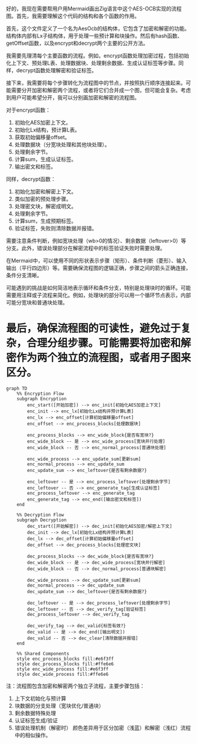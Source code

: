 好的，我现在需要帮用户用Mermaid画出Zig语言中这个AES-OCB实现的流程图。首先，我需要理解这个代码的结构和各个函数的作用。

首先，这个文件定义了一个名为AesOcb的结构体，它包含了加密和解密的功能。结构体内部有Lx子结构体，用于处理一些预计算和块操作。然后有hash函数、getOffset函数，以及encrypt和decrypt两个主要的公开方法。

我需要先理清每个主要函数的流程。例如，encrypt函数处理加密过程，包括初始化上下文、预处理L表、处理数据块、处理剩余数据、生成认证标签等步骤。同样，decrypt函数处理解密和验证标签。

接下来，我需要将每个步骤转化为流程图中的节点，并按照执行顺序连接起来。可能需要分开加密和解密两个流程，或者将它们合并成一个图，但可能会复杂。考虑到用户可能希望分开，我可以分别画加密和解密的流程图。

对于encrypt函数：
1. 初始化AES加密上下文。
2. 初始化Lx结构，预计算L表。
3. 获取初始偏移量offset。
4. 处理数据块（分宽块处理和其他块处理）。
5. 处理剩余字节。
6. 计算sum，生成认证标签。
7. 输出密文和标签。

同样，decrypt函数：
1. 初始化加密和解密上下文。
2. 类似加密的预处理步骤。
3. 处理密文块，解密成明文。
4. 处理剩余字节。
5. 计算sum，生成预期标签。
6. 验证标签，失败则清除数据并报错。

需要注意条件判断，例如宽块处理（wb>0的情况）、剩余数据（leftover>0）等分支。此外，错误处理部分在解密流程中的标签验证失败时需要处理。

在Mermaid中，可以使用不同的形状表示步骤（矩形）、条件判断（菱形）、输入输出（平行四边形）等。需要确保流程图的逻辑正确，步骤之间的箭头正确连接，条件分支清晰。

可能遇到的挑战是如何简洁地表示循环和条件分支，特别是处理块时的循环。可能需要用注释或子流程来简化。例如，处理块的部分可以用一个循环节点表示，内部可能分宽块和普通块处理。

最后，确保流程图的可读性，避免过于复杂，合理分组步骤。可能需要将加密和解密作为两个独立的流程图，或者用子图来区分。
================================================
```mermaid
graph TD
    %% Encryption Flow
    subgraph Encryption
        enc_start([开始加密]) --> enc_init[初始化AES加密上下文]
        enc_init --> enc_lx[初始化Lx结构并预计算L表]
        enc_lx --> enc_offset[计算初始偏移量offset]
        enc_offset --> enc_process_blocks[处理数据块]
        
        enc_process_blocks --> enc_wide_block{是否有宽块?}
        enc_wide_block -- 是 --> enc_wide_process[宽块并行处理]
        enc_wide_block -- 否 --> enc_normal_process[普通块处理]
        
        enc_wide_process --> enc_update_sum[更新sum]
        enc_normal_process --> enc_update_sum
        enc_update_sum --> enc_leftover{是否有剩余数据?}
        
        enc_leftover -- 是 --> enc_process_leftover[处理剩余字节]
        enc_leftover -- 否 --> enc_generate_tag[生成认证标签]
        enc_process_leftover --> enc_generate_tag
        enc_generate_tag --> enc_end([输出密文和标签])
    end

    %% Decryption Flow
    subgraph Decryption
        dec_start([开始解密]) --> dec_init[初始化AES加密/解密上下文]
        dec_init --> dec_lx[初始化Lx结构并预计算L表]
        dec_lx --> dec_offset[计算初始偏移量offset]
        dec_offset --> dec_process_blocks[处理密文块]
        
        dec_process_blocks --> dec_wide_block{是否有宽块?}
        dec_wide_block -- 是 --> dec_wide_process[宽块并行解密]
        dec_wide_block -- 否 --> dec_normal_process[普通块解密]
        
        dec_wide_process --> dec_update_sum[更新sum]
        dec_normal_process --> dec_update_sum
        dec_update_sum --> dec_leftover{是否有剩余数据?}
        
        dec_leftover -- 是 --> dec_process_leftover[处理剩余字节]
        dec_leftover -- 否 --> dec_verify_tag[验证标签]
        dec_process_leftover --> dec_verify_tag
        
        dec_verify_tag --> dec_valid{标签有效?}
        dec_valid -- 是 --> dec_end([输出明文])
        dec_valid -- 否 --> dec_clear[清除数据并报错]
    end

    %% Shared Components
    style enc_process_blocks fill:#e6f3ff
    style dec_process_blocks fill:#ffe6e6
    style enc_wide_process fill:#e6f3ff
    style dec_wide_process fill:#ffe6e6
```

注：流程图包含加密和解密两个独立子流程，主要步骤包括：
1. 上下文初始化与预计算
2. 块数据的分支处理（宽块优化/普通块）
3. 剩余数据特殊处理
4. 认证标签生成/验证
5. 错误处理机制（解密时）
颜色差异用于区分加密（浅蓝）和解密（浅红）流程中的相似操作。